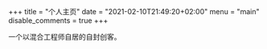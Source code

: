 +++
title = "个人主页"
date = "2021-02-10T21:49:20+02:00"
menu = "main"
disable_comments = true
+++

一个以混合工程师自居的自封创客。
